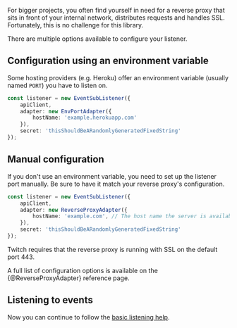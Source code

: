 For bigger projects, you often find yourself in need for a reverse proxy that sits in front of your internal network, distributes requests and handles SSL.  
Fortunately, this is no challenge for this library.

There are multiple options available to configure your listener.

## Configuration using an environment variable

Some hosting providers (e.g. Heroku) offer an environment variable (usually named `PORT`) you have to listen on.

```typescript
const listener = new EventSubListener({
	apiClient,
	adapter: new EnvPortAdapter({
		hostName: 'example.herokuapp.com'
	}),
	secret: 'thisShouldBeARandomlyGeneratedFixedString'
});
```

## Manual configuration

If you don't use an environment variable, you need to set up the listener port manually. Be sure to have it match your reverse proxy's configuration.

```typescript
const listener = new EventSubListener({
	apiClient,
	adapter: new ReverseProxyAdapter({
		hostName: 'example.com', // The host name the server is available from
	}),
	secret: 'thisShouldBeARandomlyGeneratedFixedString'
});
```

Twitch requires that the reverse proxy is running with SSL on the default port 443.

A full list of configuration options is available on the {@ReverseProxyAdapter} reference page.

## Listening to events

Now you can continue to follow the [basic listening help](/docs/getting-data/eventsub/listener-setup).
